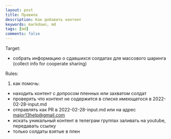 ```yaml
---
layout: post
title: Правила
description: Как добавить контент
keywords: markdown, md
tags: [md]
comments: false
---
```

Target:
- собрать информацию о сдавшихся солдатах для массового шаринга (collect info for cooperate sharing)

Rules:
1. как помочь:
- находить контент с допросом пленных или захватом солдат
- проверять что контент не содержится в списке имеющегося в 2022-02-28-input.md
- отправлять как PR в 2022-02-28-input.md или на адрес major13help@gmail.com
- искать уникальный контент в телеграм группах заливать на youtube, передавать ссылку
- только солдаты взятые в плен

